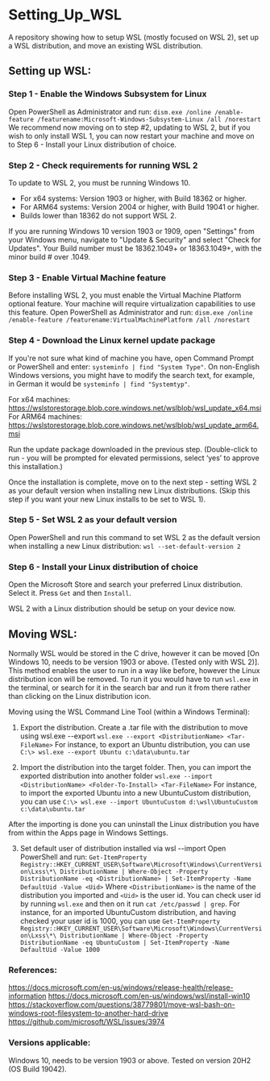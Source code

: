 # Setting_Up_WSL
A repository showing how to setup WSL (mostly focused on WSL 2), set up a WSL distribution, and move an existing WSL distribution.

## Setting up WSL:

### Step 1 - Enable the Windows Subsystem for Linux
Open PowerShell as Administrator and run:
`dism.exe /online /enable-feature /featurename:Microsoft-Windows-Subsystem-Linux /all /norestart`
We recommend now moving on to step #2, updating to WSL 2, but if you wish to only install WSL 1, you can now restart your machine and move on to Step 6 - Install your Linux distribution of choice.

### Step 2 - Check requirements for running WSL 2
To update to WSL 2, you must be running Windows 10.
* For x64 systems: Version 1903 or higher, with Build 18362 or higher.
* For ARM64 systems: Version 2004 or higher, with Build 19041 or higher.
* Builds lower than 18362 do not support WSL 2. 

If you are running Windows 10 version 1903 or 1909, open "Settings" from your Windows menu, navigate to "Update & Security" and select "Check for Updates". Your Build number must be 18362.1049+ or 18363.1049+, with the minor build # over .1049.

### Step 3 - Enable Virtual Machine feature
Before installing WSL 2, you must enable the Virtual Machine Platform optional feature. Your machine will require virtualization capabilities to use this feature.
Open PowerShell as Administrator and run:
`dism.exe /online /enable-feature /featurename:VirtualMachinePlatform /all /norestart`

### Step 4 - Download the Linux kernel update package
If you're not sure what kind of machine you have, open Command Prompt or PowerShell and enter: `systeminfo | find "System Type"`.
On non-English Windows versions, you might have to modify the search text, for example, in German it would be `systeminfo | find "Systemtyp"`.

For x64 machines: https://wslstorestorage.blob.core.windows.net/wslblob/wsl_update_x64.msi
For ARM64 machines: https://wslstorestorage.blob.core.windows.net/wslblob/wsl_update_arm64.msi

Run the update package downloaded in the previous step. (Double-click to run - you will be prompted for elevated permissions, select ‘yes’ to approve this installation.)

Once the installation is complete, move on to the next step - setting WSL 2 as your default version when installing new Linux distributions. (Skip this step if you want your new Linux installs to be set to WSL 1).

### Step 5 - Set WSL 2 as your default version
Open PowerShell and run this command to set WSL 2 as the default version when installing a new Linux distribution:
`wsl --set-default-version 2`

### Step 6 - Install your Linux distribution of choice
Open the Microsoft Store and search your preferred Linux distribution. Select it. Press `Get` and then `Install`.

WSL 2 with a Linux distribution should be setup on your device now.

## Moving WSL:

Normally WSL would be stored in the C drive, however it can be moved [On Windows 10, needs to be version 1903 or above. (Tested only with WSL 2)].
This method enables the user to run in a way like before, however the Linux distribution icon will be removed. To run it you would have to run `wsl.exe` in the terminal, or search for it in the search bar and run it from there rather than clicking on the Linux distribution icon.

Moving using the WSL Command Line Tool (within a Windows Terminal):

1. Export the distribution. Create a .tar file with the distribution to move using wsl.exe --export
`wsl.exe --export <DistributionName> <Tar-FileName>`
For instance, to export an Ubuntu distribution, you can use
`C:\> wsl.exe --export Ubuntu c:\data\ubuntu.tar`

2. Import the distribution into the target folder. Then, you can import the exported distribution into another folder
`wsl.exe --import <DistributionName> <Folder-To-Install> <Tar-FileName>`
For instance, to import the exported Ubuntu into a new UbuntuCustom distribution, you can use
`C:\> wsl.exe --import UbuntuCustom d:\wsl\UbuntuCustom c:\data\ubuntu.tar`

After the importing is done you can uninstall the Linux distribution you have from within the Apps page in Windows Settings.

3. Set default user of distribution installed via wsl --import
Open PowerShell and run:
`Get-ItemProperty Registry::HKEY_CURRENT_USER\Software\Microsoft\Windows\CurrentVersion\Lxss\*\ DistributionName | Where-Object -Property DistributionName -eq <DistributionName> | Set-ItemProperty -Name DefaultUid -Value <Uid>`
Where `<DistributionName>` is the name of the distribution you imported and `<Uid>` is the user id. You can check user id by running `wsl.exe` and then on it run `cat /etc/passwd | grep`.
For instance, for an imported UbuntuCustom distribution, and having checked your user id is 1000, you can use
`Get-ItemProperty Registry::HKEY_CURRENT_USER\Software\Microsoft\Windows\CurrentVersion\Lxss\*\ DistributionName | Where-Object -Property DistributionName -eq UbuntuCustom | Set-ItemProperty -Name DefaultUid -Value 1000`

### References:

https://docs.microsoft.com/en-us/windows/release-health/release-information
https://docs.microsoft.com/en-us/windows/wsl/install-win10
https://stackoverflow.com/questions/38779801/move-wsl-bash-on-windows-root-filesystem-to-another-hard-drive
https://github.com/microsoft/WSL/issues/3974

### Versions applicable:

Windows 10, needs to be version 1903 or above.
Tested on version 20H2 (OS Build 19042).